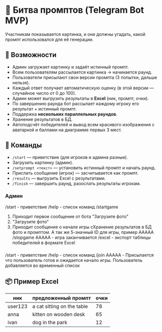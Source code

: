 # 🥊 Битва промптов (Telegram Bot MVP)

Участникам показывается картинка, и они должны угадать, какой промпт использовался для её генерации.  

## 🚀 Возможности

- Админ загружает картинку и задаёт истинный промпт.
- Всем пользователям рассылается картинка → начинается раунд.
- Пользователи присылают свои версии промпта (3 попытки, дальше нельзя).
- Каждый ответ получает автоматическую оценку (в этой версии — случайное число от 0 до 100).
- Админ может выгрузить результаты в **Excel** (ник, промпт, очки).
- По завершению раунда бот рассылает каждому игроку его результат + истинный промпт.
- Поддержка **нескольких параллельных раундов**.
- Хранение результатов в БД.
- Автоподсчёт победителей и вывод всем красивого изображения с аватаркой и баллами на диаграмме первых 3 мест. 

## 📖 Команды

* `/start` — приветствие (для игроков и админа разные).
* Загрузить картинку (админ).
* `/setprompt <текст>` — установить истинный промпт и начать раунд.
* Прислать сообщение (игрок) — засчитывается как промпт.
* `/results` — выгрузить Excel с результатами.
* `/finish` — завершить раунд, разослать результаты игрокам.

### Админ
/start - приветствие
/help - список команд
/startgame 
1. Приходит первое сообщение от бота "Загрузите фото"
2. "Загрузите фото"
3. Приходит сообщение о начале игры сХранение результатов в БД фото и промптом. А так же 5-значный ID для игры, пример AAAAA
/stopgame AAAAA - игра заканчивается
/excel - экспорт таблицы победителей в формате Excel

###
/start - приветствие
/help - список команд
/join AAAAA - Присылается что пользователь готов и ожидается начало игры. Пользователь добавляется во временный список

## 📦 Пример Excel

| ник     | предложенный промпт        | очки |
| ------- | -------------------------- | ---- |
| user123 | a cat sitting on the table | 78   |
| anna    | kitten on wooden desk      | 65   |
| ivan    | dog in the park            | 12   |
